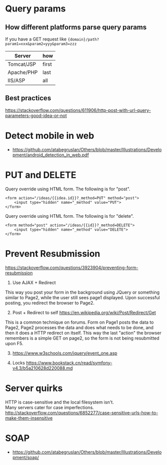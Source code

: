 # Query params

## How different platforms parse query params

If you have a GET request like `{domain}/path?param1=xxx&param2=yyy&param3=zzz`

| Server | how |
|---|---|
| Tomcat/JSP | first |
| Apache/PHP | last |
| IIS/ASP | all |

## Best practices

https://stackoverflow.com/questions/611906/http-post-with-url-query-parameters-good-idea-or-not

# Detect mobile in web

- https://github.com/atabegruslan/Others/blob/master/Illustrations/Development/android_detection_in_web.pdf

# PUT and DELETE

Query override using HTML form. The following is for "post".
```
<form action="/ideas/{{idea.id}}?_method=PUT" method="post">
	<input type="hidden" name="_method" value="PUT">
</form>
```
Query override using HTML form. The following is for "delete".
```
<form method="post" action="/ideas/{{id}}?_method=DELETE">
	<input type="hidden" name="_method" value="DELETE">
</form>
```

# Prevent Resubmission

https://stackoverflow.com/questions/3923904/preventing-form-resubmission

1. Use AJAX + Redirect

This way you post your form in the background using JQuery or something similar to Page2, 
while the user still sees page1 displayed. 
Upon successful posting, you redirect the browser to Page2.

2. Post + Redirect to self
https://en.wikipedia.org/wiki/Post/Redirect/Get

This is a common technique on forums. 
Form on Page1 posts the data to Page2, 
Page2 processes the data and does what needs to be done, 
and then it does a HTTP redirect on itself. 
This way the last "action" the browser remembers is a simple GET on page2, 
so the form is not being resubmitted upon F5.

3. https://www.w3schools.com/jquery/event_one.asp

4. Locks https://www.bookstack.cn/read/symfony-v4.3/b5a210628d220088.md

# Server quirks

HTTP is case-sensitive and the local filesystem isn't.  
Many servers cater for case imperfections.  
http://stackoverflow.com/questions/6852277/case-sensitive-urls-how-to-make-them-insensitive 

# SOAP

- https://github.com/atabegruslan/Others/blob/master/Illustrations/Development/soap/
